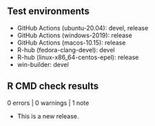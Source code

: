 ## Test environments
* GitHub Actions (ubuntu-20.04): devel, release
* GitHub Actions (windows-2019): release
* GitHub Actions (macos-10.15): release
* R-hub (fedora-clang-devel): devel
* R-hub (linux-x86_64-centos-epel): release
* win-builder: devel

## R CMD check results

0 errors | 0 warnings | 1 note

* This is a new release.
